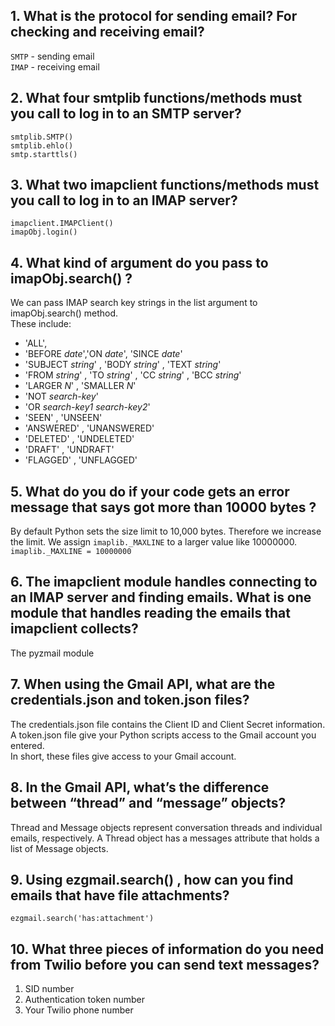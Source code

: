## 1. What is the protocol for sending email? For checking and receiving email?

`SMTP` - sending email<br />
`IMAP` - receiving email

## 2. What four smtplib functions/methods must you call to log in to an SMTP server?

```
smtplib.SMTP()
smtplib.ehlo()
smtp.starttls()
```

## 3. What two imapclient functions/methods must you call to log in to an IMAP server?

```
imapclient.IMAPClient()
imapObj.login()
```

## 4. What kind of argument do you pass to imapObj.search() ?

We can pass IMAP search key strings in the list argument to imapObj.search()
method.<br />
These include:
* 'ALL',
* 'BEFORE _date_','ON _date_', 'SINCE _date_'
* 'SUBJECT _string_' , 'BODY _string_' , 'TEXT _string_'
* 'FROM _string_' , 'TO _string_' , 'CC _string_' , 'BCC _string_'
* 'LARGER _N_' , 'SMALLER _N_'
* 'NOT _search-key_'
* 'OR _search-key1 search-key2_'
* 'SEEN' , 'UNSEEN'
* 'ANSWERED' , 'UNANSWERED'
* 'DELETED' , 'UNDELETED'
* 'DRAFT' , 'UNDRAFT'
* 'FLAGGED' , 'UNFLAGGED'


## 5. What do you do if your code gets an error message that says got more than 10000 bytes ?

By default Python sets the size limit to 10,000 bytes. Therefore we increase the limit. We assign `imaplib._MAXLINE` to a larger value like 10000000.<br />
`imaplib._MAXLINE = 10000000`

## 6. The imapclient module handles connecting to an IMAP server and finding emails. What is one module that handles reading the emails that imapclient collects?

The pyzmail module

## 7. When using the Gmail API, what are the credentials.json and token.json files?

The credentials.json file contains the Client ID and Client Secret information.<br />
A token.json file give your Python scripts access to the Gmail account you entered.<br />
In short, these files give access to your Gmail account.

## 8. In the Gmail API, what’s the difference between “thread” and “message” objects?

Thread and Message objects represent conversation threads and individual emails, respectively. A Thread object has a messages attribute that holds a list of Message objects.

## 9. Using ezgmail.search() , how can you find emails that have file attachments?

`ezgmail.search('has:attachment')`

## 10. What three pieces of information do you need from Twilio before you can send text messages?

1. SID number
2. Authentication token number
3. Your Twilio phone number

